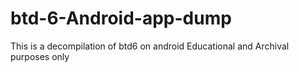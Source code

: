 # btd-6-Android-app-dump
This is a decompilation of btd6 on android Educational and Archival purposes only
